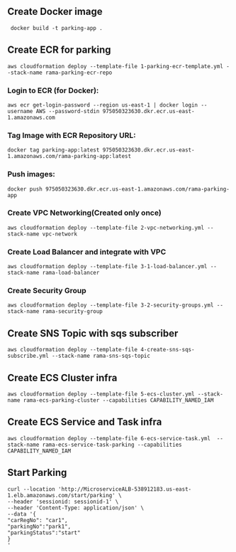 ## Create Docker image

     docker build -t parking-app .

## Create ECR for parking 

    aws cloudformation deploy --template-file 1-parking-ecr-template.yml --stack-name rama-parking-ecr-repo 

### Login to ECR (for Docker):

    aws ecr get-login-password --region us-east-1 | docker login --username AWS --password-stdin 975050323630.dkr.ecr.us-east-1.amazonaws.com

### Tag Image with ECR Repository URL:

    docker tag parking-app:latest 975050323630.dkr.ecr.us-east-1.amazonaws.com/rama-parking-app:latest

### Push images:

    docker push 975050323630.dkr.ecr.us-east-1.amazonaws.com/rama-parking-app

### Create VPC Networking(Created only once)

    aws cloudformation deploy --template-file 2-vpc-networking.yml --stack-name vpc-network

### Create Load Balancer and integrate with VPC

    aws cloudformation deploy --template-file 3-1-load-balancer.yml --stack-name rama-load-balancer

### Create Security Group

    aws cloudformation deploy --template-file 3-2-security-groups.yml --stack-name rama-security-group

## Create SNS Topic with sqs subscriber

    aws cloudformation deploy --template-file 4-create-sns-sqs-subscribe.yml --stack-name rama-sns-sqs-topic

## Create ECS Cluster infra

    aws cloudformation deploy --template-file 5-ecs-cluster.yml --stack-name rama-ecs-parking-cluster --capabilities CAPABILITY_NAMED_IAM 

## Create ECS Service and Task infra

    aws cloudformation deploy --template-file 6-ecs-service-task.yml  --stack-name rama-ecs-service-task-parking --capabilities CAPABILITY_NAMED_IAM 

## Start Parking

    curl --location 'http://MicroserviceALB-538912183.us-east-1.elb.amazonaws.com/start/parking' \
    --header 'sessionid: sessionid-1' \
    --header 'Content-Type: application/json' \
    --data '{
    "carRegNo": "car1",
    "parkingNo":"park1",
    "parkingStatus":"start"
    }
    '